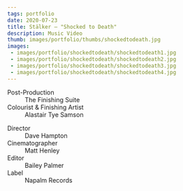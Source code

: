 ```yaml
---
tags: portfolio
date: 2020-07-23
title: Stälker — "Shocked to Death"
description: Music Video
thumb: images/portfolio/thumbs/shockedtodeath.jpg
images:
 - images/portfolio/shockedtodeath/shockedtodeath1.jpg
 - images/portfolio/shockedtodeath/shockedtodeath2.jpg
 - images/portfolio/shockedtodeath/shockedtodeath3.jpg
 - images/portfolio/shockedtodeath/shockedtodeath4.jpg
---
```


<dl>
  <dt>Post-Production</dt>
  <dd>The Finishing Suite</dd>

  <dt>Colourist & Finishing Artist</dt>
  <dd>Alastair Tye Samson</dd>
</dl>

<dl>
  <dt>Director</dt>
  <dd>Dave Hampton</dd>

  <dt>Cinematographer</dt>
  <dd>Matt Henley</dd>

  <dt>Editor</dt>
  <dd>Bailey Palmer</dd>

  <dt>Label</dt>
  <dd>Napalm Records</dd>
</dl>
